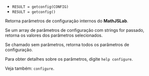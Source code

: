 * `RESULT = getconfig(CONFIG)`
* `RESULT = getconfig()`

Retorna parâmetros de configuração internos do **MathJSLab**.

Se um array de parâmetros de configuração com strings for passado, retorna os valores dos parâmetros selecionados.

Se chamado sem parâmetros, retorna todos os parâmetros de configuração.

Para obter detalhes sobre os parâmetros, digite `help configure`.

Veja também: `configure`.
